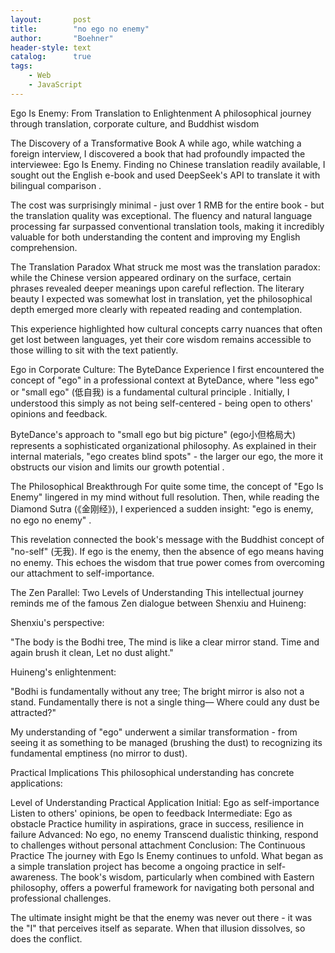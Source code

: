 ```yaml
---
layout:       post
title:        "no ego no enemy"
author:       "Boehner"
header-style: text
catalog:      true
tags:
    - Web
    - JavaScript
---
```


Ego Is Enemy: From Translation to Enlightenment
A philosophical journey through translation, corporate culture, and Buddhist wisdom

The Discovery of a Transformative Book
A while ago, while watching a foreign interview, I discovered a book that had profoundly impacted the interviewee: Ego Is Enemy. Finding no Chinese translation readily available, I sought out the English e-book and used DeepSeek's API to translate it with bilingual comparison .

The cost was surprisingly minimal - just over 1 RMB for the entire book - but the translation quality was exceptional. The fluency and natural language processing far surpassed conventional translation tools, making it incredibly valuable for both understanding the content and improving my English comprehension.

The Translation Paradox
What struck me most was the translation paradox: while the Chinese version appeared ordinary on the surface, certain phrases revealed deeper meanings upon careful reflection. The literary beauty I expected was somewhat lost in translation, yet the philosophical depth emerged more clearly with repeated reading and contemplation.

This experience highlighted how cultural concepts carry nuances that often get lost between languages, yet their core wisdom remains accessible to those willing to sit with the text patiently.

Ego in Corporate Culture: The ByteDance Experience
I first encountered the concept of "ego" in a professional context at ByteDance, where "less ego" or "small ego" (低自我) is a fundamental cultural principle . Initially, I understood this simply as not being self-centered - being open to others' opinions and feedback.

ByteDance's approach to "small ego but big picture" (ego小但格局大) represents a sophisticated organizational philosophy. As explained in their internal materials, "ego creates blind spots" - the larger our ego, the more it obstructs our vision and limits our growth potential .

The Philosophical Breakthrough
For quite some time, the concept of "Ego Is Enemy" lingered in my mind without full resolution. Then, while reading the Diamond Sutra (《金刚经》), I experienced a sudden insight: "ego is enemy, no ego no enemy" .

This revelation connected the book's message with the Buddhist concept of "no-self" (无我). If ego is the enemy, then the absence of ego means having no enemy. This echoes the wisdom that true power comes from overcoming our attachment to self-importance.

The Zen Parallel: Two Levels of Understanding
This intellectual journey reminds me of the famous Zen dialogue between Shenxiu and Huineng:

Shenxiu's perspective:

"The body is the Bodhi tree,
The mind is like a clear mirror stand.
Time and again brush it clean,
Let no dust alight."

Huineng's enlightenment:

"Bodhi is fundamentally without any tree;
The bright mirror is also not a stand.
Fundamentally there is not a single thing—
Where could any dust be attracted?"

My understanding of "ego" underwent a similar transformation - from seeing it as something to be managed (brushing the dust) to recognizing its fundamental emptiness (no mirror to dust).

Practical Implications
This philosophical understanding has concrete applications:

Level of Understanding	Practical Application
Initial: Ego as self-importance	Listen to others' opinions, be open to feedback
Intermediate: Ego as obstacle	Practice humility in aspirations, grace in success, resilience in failure 
Advanced: No ego, no enemy	Transcend dualistic thinking, respond to challenges without personal attachment
Conclusion: The Continuous Practice
The journey with Ego Is Enemy continues to unfold. What began as a simple translation project has become a ongoing practice in self-awareness. The book's wisdom, particularly when combined with Eastern philosophy, offers a powerful framework for navigating both personal and professional challenges.

The ultimate insight might be that the enemy was never out there - it was the "I" that perceives itself as separate. When that illusion dissolves, so does the conflict.
